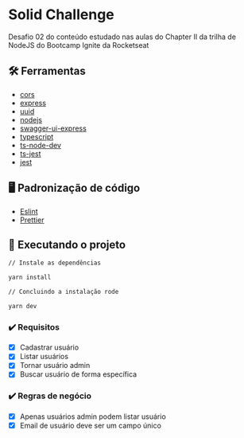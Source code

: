# Solid Challenge

Desafio 02 do conteúdo estudado nas aulas do Chapter II da trilha de NodeJS do Bootcamp Ignite da Rocketseat

## :hammer_and_wrench: Ferramentas

- [cors](https://www.npmjs.com/package/cors)
- [express](https://expressjs.com/pt-br/)
- [uuid](https://www.npmjs.com/package/uuid)
- [nodejs](https://nodejs.org/en/docs/)
- [swagger-ui-express](https://www.npmjs.com/package/swagger-ui-express)
- [typescript](https://www.typescriptlang.org/)
- [ts-node-dev](https://www.npmjs.com/package/ts-node-dev)
- [ts-jest](https://www.npmjs.com/package/ts-jest)
- [jest](https://jestjs.io/pt-BR/)

## :desktop_computer: Padronização de código

- [Eslint](https://eslint.org/)
- [Prettier](https://prettier.io/)

## :rocket: Executando o projeto

```bash
// Instale as dependências

yarn install

// Concluindo a instalação rode

yarn dev
```

### :heavy_check_mark: Requisitos

- [x] Cadastrar usuário
- [x] Listar usuários
- [x] Tornar usuário admin
- [x] Buscar usuário de forma específica

### :heavy_check_mark: Regras de negócio

- [x] Apenas usuários admin podem listar usuário
- [x] Email de usuário deve ser um campo único
